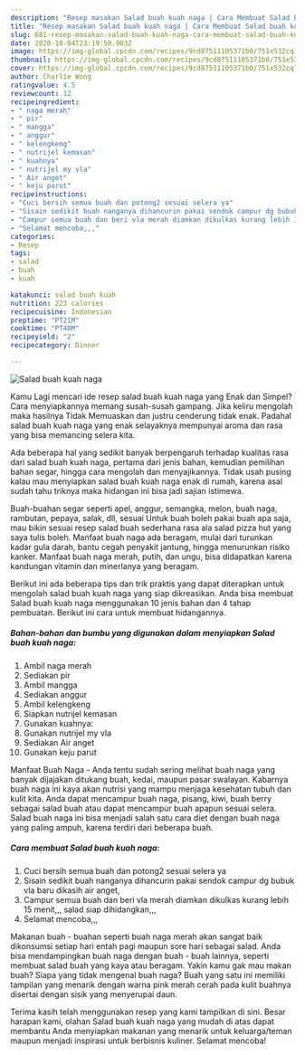 ```yaml
---
description: "Resep masakan Salad buah kuah naga | Cara Membuat Salad buah kuah naga Yang Menggugah Selera"
title: "Resep masakan Salad buah kuah naga | Cara Membuat Salad buah kuah naga Yang Menggugah Selera"
slug: 681-resep-masakan-salad-buah-kuah-naga-cara-membuat-salad-buah-kuah-naga-yang-menggugah-selera
date: 2020-10-04T23:19:50.903Z
image: https://img-global.cpcdn.com/recipes/9cd87511105371b0/751x532cq70/salad-buah-kuah-naga-foto-resep-utama.jpg
thumbnail: https://img-global.cpcdn.com/recipes/9cd87511105371b0/751x532cq70/salad-buah-kuah-naga-foto-resep-utama.jpg
cover: https://img-global.cpcdn.com/recipes/9cd87511105371b0/751x532cq70/salad-buah-kuah-naga-foto-resep-utama.jpg
author: Charlie Wong
ratingvalue: 4.5
reviewcount: 12
recipeingredient:
- " naga merah"
- " pir"
- " mangga"
- " anggur"
- " kelengkeng"
- " nutrijel kemasan"
- " kuahnya"
- " nutrijel my vla"
- " Air anget"
- " keju parut"
recipeinstructions:
- "Cuci bersih semua buah dan potong2 sesuai selera ya"
- "Sisain sedikit buah nanganya dihancurin pakai sendok campur dg bubuk vla baru dikasih air anget,"
- "Campur semua buah dan beri vla merah diamkan dikulkas kurang lebih 15 menit,,, salad siap dihidangkan,,,"
- "Selamat mencoba,,,"
categories:
- Resep
tags:
- salad
- buah
- kuah

katakunci: salad buah kuah 
nutrition: 223 calories
recipecuisine: Indonesian
preptime: "PT21M"
cooktime: "PT40M"
recipeyield: "2"
recipecategory: Dinner

---
```



![Salad buah kuah naga](https://img-global.cpcdn.com/recipes/9cd87511105371b0/751x532cq70/salad-buah-kuah-naga-foto-resep-utama.jpg)

Kamu Lagi mencari ide resep salad buah kuah naga yang Enak dan Simpel? Cara menyiapkannya memang susah-susah gampang. Jika keliru mengolah maka hasilnya Tidak Memuaskan dan justru cenderung tidak enak. Padahal salad buah kuah naga yang enak selayaknya mempunyai aroma dan rasa yang bisa memancing selera kita.

Ada beberapa hal yang sedikit banyak berpengaruh terhadap kualitas rasa dari salad buah kuah naga, pertama dari jenis bahan, kemudian pemilihan bahan segar, hingga cara mengolah dan menyajikannya. Tidak usah pusing kalau mau menyiapkan salad buah kuah naga enak di rumah, karena asal sudah tahu triknya maka hidangan ini bisa jadi sajian istimewa.

Buah-buahan segar seperti apel, anggur, semangka, melon, buah naga, rambutan, pepaya, salak, dll, sesuai Untuk buah boleh pakai buah apa saja, mau bikin sesuai resep salad buah sederhana rasa ala salad pizza hut yang saya tulis boleh. Manfaat buah naga ada beragam, mulai dari turunkan kadar gula darah, bantu cegah penyakit jantung, hingga menurunkan risiko kanker. Manfaat buah naga merah, putih, dan ungu, bisa didapatkan karena kandungan vitamin dan minerlanya yang beragam.


Berikut ini ada beberapa tips dan trik praktis yang dapat diterapkan untuk mengolah salad buah kuah naga yang siap dikreasikan. Anda bisa membuat Salad buah kuah naga menggunakan 10 jenis bahan dan 4 tahap pembuatan. Berikut ini cara untuk membuat hidangannya.

<!--inarticleads1-->

##### Bahan-bahan dan bumbu yang digunakan dalam menyiapkan Salad buah kuah naga:

1. Ambil  naga merah
1. Sediakan  pir
1. Ambil  mangga
1. Sediakan  anggur
1. Ambil  kelengkeng
1. Siapkan  nutrijel kemasan
1. Gunakan  kuahnya:
1. Gunakan  nutrijel my vla
1. Sediakan  Air anget
1. Gunakan  keju parut


Manfaat Buah Naga - Anda tentu sudah sering melihat buah naga yang banyak dijajakan ditukang buah, kedai, maupun pasar swalayan. Kabarnya buah naga ini kaya akan nutrisi yang mampu menjaga kesehatan tubuh dan kulit kita. Anda dapat mencampur buah naga, pisang, kiwi, buah berry sebagai salad buah atau dapat mencampur buah apapun sesuai selera. Salad buah naga ini bisa menjadi salah satu cara diet dengan buah naga yang paling ampuh, karena terdiri dari beberapa buah. 

<!--inarticleads2-->

##### Cara membuat Salad buah kuah naga:

1. Cuci bersih semua buah dan potong2 sesuai selera ya
1. Sisain sedikit buah nanganya dihancurin pakai sendok campur dg bubuk vla baru dikasih air anget,
1. Campur semua buah dan beri vla merah diamkan dikulkas kurang lebih 15 menit,,, salad siap dihidangkan,,,
1. Selamat mencoba,,,


Makanan buah - buahan seperti buah naga merah akan sangat baik dikonsumsi setiap hari entah pagi maupun sore hari sebagai salad. Anda bisa mendampingkan buah naga dengan buah - buah lainnya, seperti membuat salad buah yang kaya atau beragam. Yakin kamu gak mau makan buah? Siapa yang tidak mengenal buah naga? Buah yang satu ini memiliki tampilan yang menarik dengan warna pink merah cerah pada kulit buahnya disertai dengan sisik yang menyerupai daun. 

Terima kasih telah menggunakan resep yang kami tampilkan di sini. Besar harapan kami, olahan Salad buah kuah naga yang mudah di atas dapat membantu Anda menyiapkan makanan yang menarik untuk keluarga/teman maupun menjadi inspirasi untuk berbisnis kuliner. Selamat mencoba!
